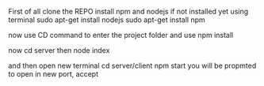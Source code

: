 First of all clone the REPO
install npm and nodejs if not installed yet using terminal
sudo apt-get install nodejs
sudo apt-get install npm


now use CD command to enter the project folder and use
npm install  



now cd server
then node index


and then open new terminal 
cd server/client
npm start
you will be propmted to open in new port, accept
